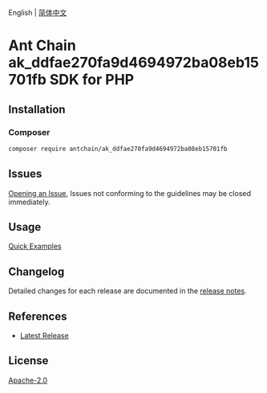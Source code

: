 English | [简体中文](README-CN.md)

# Ant Chain ak_ddfae270fa9d4694972ba08eb15701fb SDK for PHP

## Installation

### Composer

```bash
composer require antchain/ak_ddfae270fa9d4694972ba08eb15701fb
```

## Issues

[Opening an Issue](https://github.com/alipay/antchain-openapi-prod-sdk/issues/new), Issues not conforming to the guidelines may be closed immediately.

## Usage

[Quick Examples](https://github.com/alipay/antchain-openapi-prod-sdk/blob/master/docs/0-Examples-EN.md#quick-examples)

## Changelog

Detailed changes for each release are documented in the [release notes](./ChangeLog.txt).

## References

* [Latest Release](https://github.com/antchain-openapi-sdk-php)

## License

[Apache-2.0](http://www.apache.org/licenses/LICENSE-2.0)
